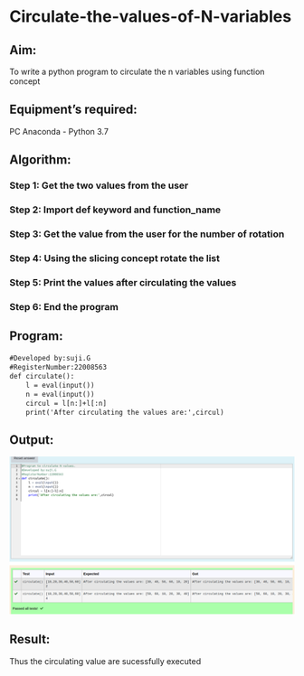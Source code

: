 # Circulate-the-values-of-N-variables
## Aim:
To write a python program to circulate the n variables using function concept
## Equipment’s required:
PC
Anaconda - Python 3.7
## Algorithm: 
### Step 1: Get the two values from the user
### Step 2: Import def keyword and function_name
### Step 3: Get the value from the user for the number of rotation
### Step 4: Using the slicing concept rotate the list
### Step 5: Print the values after circulating the values
### Step 6: End the program
## Program:
```#Program to circulate N values.
#Developed by:suji.G 
#RegisterNumber:22008563
def circulate():
    l = eval(input())
    n = eval(input())
    circul = l[n:]+l[:n]
    print('After circulating the values are:',circul)
```
## Output:
![output](exp2-py.png)

## Result:
Thus the circulating value are sucessfully executed
